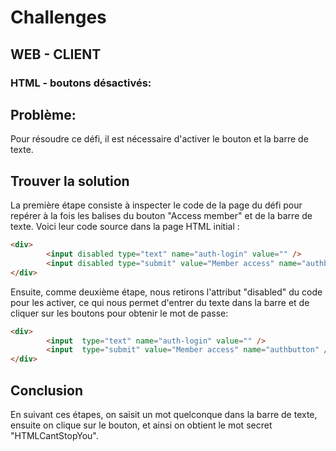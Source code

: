 # Challenges

## WEB - CLIENT

### HTML - boutons désactivés: 

## Problème:

Pour résoudre ce défi, il est nécessaire d'activer le bouton et la barre de texte.

## Trouver la solution
La première étape consiste à inspecter le code de la page du défi pour repérer à la fois les balises du bouton "Access member" et de la barre de texte. Voici leur code source dans la page HTML initial :

```html
<div>
        <input disabled type="text" name="auth-login" value="" />
        <input disabled type="submit" value="Member access" name="authbutton" />
</div>
```
Ensuite, comme deuxième étape, nous retirons l'attribut "disabled" du code pour les activer, ce qui nous permet d'entrer du texte dans la barre et de cliquer sur les boutons pour obtenir le mot de passe:

```html
<div>
        <input  type="text" name="auth-login" value="" />
        <input  type="submit" value="Member access" name="authbutton" />
</div>
```
## Conclusion

En suivant ces étapes, on saisit un mot quelconque dans la barre de texte, ensuite on clique sur le bouton, et ainsi on obtient le mot secret "HTMLCantStopYou".